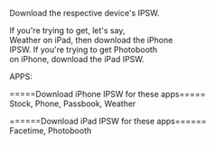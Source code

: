 Download the respective device's IPSW.


If you're trying to get, let's say,\
Weather on iPad, then download the iPhone\
IPSW. If you're trying to get Photobooth\
on iPhone, download the iPad IPSW.


APPS:


=====Download iPhone IPSW for these apps=====\
Stock, Phone, Passbook, Weather

======Download iPad IPSW for these apps======\
Facetime, Photobooth
